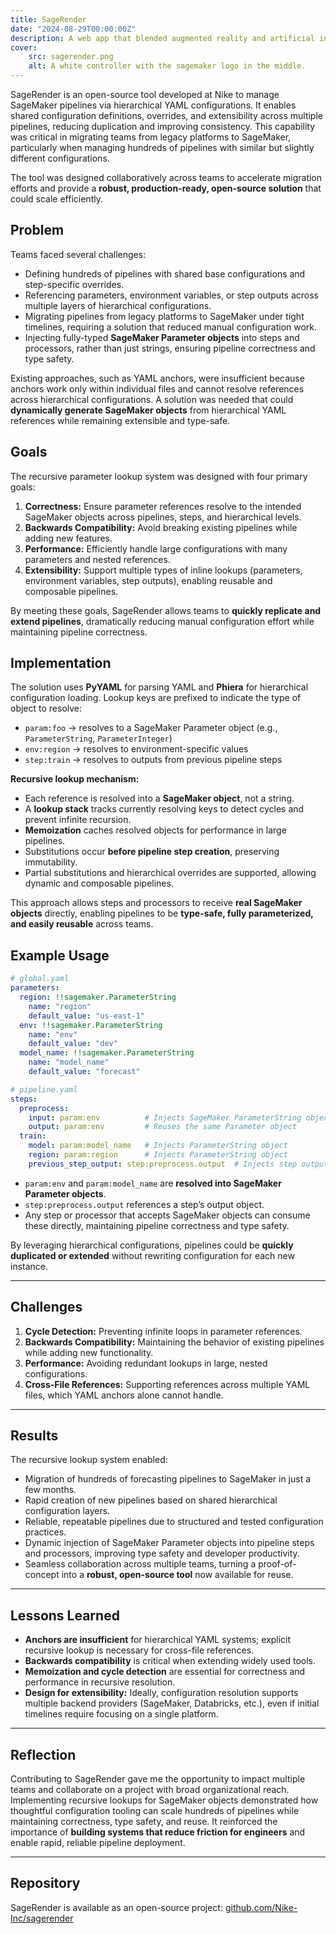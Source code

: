 ```yaml
---
title: SageRender
date: "2024-08-29T00:00:00Z"
description: A web app that blended augmented reality and artificial intelligence to create an interactive user experience for the Heineken® Formula 1 campaign. The campaign was the first time a brand has used web-based AR technology to power a live competition globally.
cover:
    src: sagerender.png
    alt: A white controller with the sagemaker logo in the middle.
---
```



SageRender is an open-source tool developed at Nike to manage SageMaker pipelines via hierarchical YAML configurations. It enables shared configuration definitions, overrides, and extensibility across multiple pipelines, reducing duplication and improving consistency. This capability was critical in migrating teams from legacy platforms to SageMaker, particularly when managing hundreds of pipelines with similar but slightly different configurations.

The tool was designed collaboratively across teams to accelerate migration efforts and provide a **robust, production-ready, open-source solution** that could scale efficiently.


## Problem

Teams faced several challenges:

- Defining hundreds of pipelines with shared base configurations and step-specific overrides.
- Referencing parameters, environment variables, or step outputs across multiple layers of hierarchical configurations.
- Migrating pipelines from legacy platforms to SageMaker under tight timelines, requiring a solution that reduced manual configuration work.
- Injecting fully-typed **SageMaker Parameter objects** into steps and processors, rather than just strings, ensuring pipeline correctness and type safety.

Existing approaches, such as YAML anchors, were insufficient because anchors work only within individual files and cannot resolve references across hierarchical configurations. A solution was needed that could **dynamically generate SageMaker objects** from hierarchical YAML references while remaining extensible and type-safe.


## Goals

The recursive parameter lookup system was designed with four primary goals:

1. **Correctness:** Ensure parameter references resolve to the intended SageMaker objects across pipelines, steps, and hierarchical levels.
2. **Backwards Compatibility:** Avoid breaking existing pipelines while adding new features.
3. **Performance:** Efficiently handle large configurations with many parameters and nested references.
4. **Extensibility:** Support multiple types of inline lookups (parameters, environment variables, step outputs), enabling reusable and composable pipelines.

By meeting these goals, SageRender allows teams to **quickly replicate and extend pipelines**, dramatically reducing manual configuration effort while maintaining pipeline correctness.


## Implementation

The solution uses **PyYAML** for parsing YAML and **Phiera** for hierarchical configuration loading. Lookup keys are prefixed to indicate the type of object to resolve:

- `param:foo` → resolves to a SageMaker Parameter object (e.g., `ParameterString`, `ParameterInteger`)
- `env:region` → resolves to environment-specific values
- `step:train` → resolves to outputs from previous pipeline steps

**Recursive lookup mechanism:**

- Each reference is resolved into a **SageMaker object**, not a string.
- A **lookup stack** tracks currently resolving keys to detect cycles and prevent infinite recursion.
- **Memoization** caches resolved objects for performance in large pipelines.
- Substitutions occur **before pipeline step creation**, preserving immutability.
- Partial substitutions and hierarchical overrides are supported, allowing dynamic and composable pipelines.

This approach allows steps and processors to receive **real SageMaker objects** directly, enabling pipelines to be **type-safe, fully parameterized, and easily reusable** across teams.


## Example Usage

```yaml
# global.yaml
parameters:
  region: !!sagemaker.ParameterString
    name: "region"
    default_value: "us-east-1"
  env: !!sagemaker.ParameterString
    name: "env"
    default_value: "dev"
  model_name: !!sagemaker.ParameterString
    name: "model_name"
    default_value: "forecast"

# pipeline.yaml
steps:
  preprocess:
    input: param:env          # Injects SageMaker ParameterString object
    output: param:env         # Reuses the same Parameter object
  train:
    model: param:model_name   # Injects ParameterString object
    region: param:region      # Injects ParameterString object
    previous_step_output: step:preprocess.output  # Injects step output
```

* `param:env` and `param:model_name` are **resolved into SageMaker Parameter objects**.
* `step:preprocess.output` references a step’s output object.
* Any step or processor that accepts SageMaker objects can consume these directly, maintaining pipeline correctness and type safety.

By leveraging hierarchical configurations, pipelines could be **quickly duplicated or extended** without rewriting configuration for each new instance.

---

## Challenges

1. **Cycle Detection:** Preventing infinite loops in parameter references.
2. **Backwards Compatibility:** Maintaining the behavior of existing pipelines while adding new functionality.
3. **Performance:** Avoiding redundant lookups in large, nested configurations.
4. **Cross-File References:** Supporting references across multiple YAML files, which YAML anchors alone cannot handle.

---

## Results

The recursive lookup system enabled:

* Migration of hundreds of forecasting pipelines to SageMaker in just a few months.
* Rapid creation of new pipelines based on shared hierarchical configuration layers.
* Reliable, repeatable pipelines due to structured and tested configuration practices.
* Dynamic injection of SageMaker Parameter objects into pipeline steps and processors, improving type safety and developer productivity.
* Seamless collaboration across multiple teams, turning a proof-of-concept into a **robust, open-source tool** now available for reuse.

---

## Lessons Learned

* **Anchors are insufficient** for hierarchical YAML systems; explicit recursive lookup is necessary for cross-file references.
* **Backwards compatibility** is critical when extending widely used tools.
* **Memoization and cycle detection** are essential for correctness and performance in recursive resolution.
* **Design for extensibility:** Ideally, configuration resolution supports multiple backend providers (SageMaker, Databricks, etc.), even if initial timelines require focusing on a single platform.

---

## Reflection

Contributing to SageRender gave me the opportunity to impact multiple teams and collaborate on a project with broad organizational reach. Implementing recursive lookups for SageMaker objects demonstrated how thoughtful configuration tooling can scale hundreds of pipelines while maintaining correctness, type safety, and reuse. It reinforced the importance of **building systems that reduce friction for engineers** and enable rapid, reliable pipeline deployment.

---

## Repository

SageRender is available as an open-source project: [github.com/Nike-Inc/sagerender](https://github.com/Nike-Inc/sagerender)
